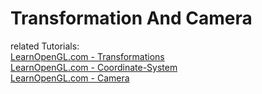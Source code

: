 # Transformation And Camera

related Tutorials: \
[LearnOpenGL.com - Transformations](https://learnopengl.com/Getting-started/Transformations) \
[LearnOpenGL.com - Coordinate-System](https://learnopengl.com/Getting-started/Coordinate-Systems) \
[LearnOpenGL.com - Camera](https://learnopengl.com/Getting-started/Camera)
